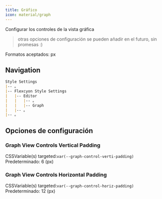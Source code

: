 ```yaml
---
title: Gráfico
icon: material/graph
---
```


Configurar los controles de la vista gráfica
> otras opciones de configuración se pueden añadir en el futuro, sin promesas :)

Formatos aceptados: px

## Navigation

```md
Style Settings
|-- 。
|-- Flexcyon Style Settings
|   |-- Editor
|   |   |-- 。
|   |   |-- Graph
|   |-- 。
|-- 。
```

## Opciones de configuración

### Graph View Controls Vertical Padding

CSSVariable(s) targeted:`var(--graph-control-verti-padding)`
Predeterminado: 6 (px)

### Graph View Controls Horizontal Padding

CSSVariable(s) targeted:`var(--graph-control-horiz-padding)`
Predeterminado: 12 (px)
